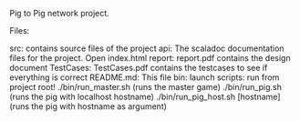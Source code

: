 Pig to Pig network project.

Files:

src: contains source files of the project
api: The scaladoc documentation files for the project. Open index.html
report: report.pdf contains the design document
TestCases: TestCases.pdf contains the testcases to see if everything is correct
README.md: This file
bin: launch scripts: run from project root!
	./bin/run_master.sh (runs the master game)
	./bin/run_pig.sh (runs the pig with localhost hostname)
	./bin/run_pig_host.sh [hostname] (runs the pig with hostname as argument)